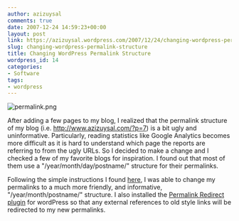 ```yaml
---
author: azizuysal
comments: true
date: 2007-12-24 14:59:23+00:00
layout: post
link: https://azizuysal.wordpress.com/2007/12/24/changing-wordpress-permalink-structure/
slug: changing-wordpress-permalink-structure
title: Changing WordPress Permalink Structure
wordpress_id: 14
categories:
- Software
tags:
- wordpress
---
```


![permalink.png](http://azizuysal.files.wordpress.com/2010/12/permalink.png)

After adding a few pages to my blog, I realized that the permalink structure of my blog (i.e. http://www.azizuysal.com/?p=7) is a bit ugly and uninformative. Particularly, reading statistics like Google Analytics becomes more difficult as it is hard to understand which page the reports are referring to from the ugly URLs. So I decided to make a change and I checked a few of my favorite blogs for inspiration. I found out that most of them use a "/year/month/day/postname/" structure for their permalinks.

Following the simple instructions I found [here](http://www.searchenginejournal.com/seo-friendly-url-structure/4556/), I was able to change my permalinks to a much more friendly, and informative, "/year/month/postname/" structure. I also installed the [Permalink Redirect plugin](http://scott.yang.id.au/code/permalink-redirect/) for wordPress so that any external references to old style links will be redirected to my new permalinks.
